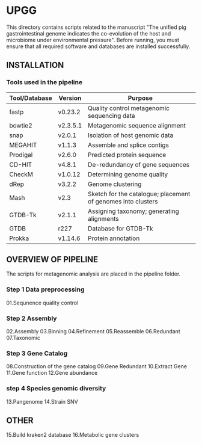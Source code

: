 # UPGG
This directory contains scripts related to the manuscript "The unified pig gastrointestinal genome indicates the co-evolution of the host and microbiome under environmental pressure".
Before running, you must ensure that all required software and databases are installed successfully.
## INSTALLATION
### Tools used in the pipeline
| Tool/Database | Version       |   Purpose     |
| ------------- | ------------- | ------------- |
|    fastp      | v0.23.2       |Quality control metagenomic sequencing data  |
| bowtie2  | v2.3.5.1 |Metagenomic sequence alignment  |
|snap  |v2.0.1  |Isolation of host genomic data  |
|MEGAHIT  |v1.1.3  |Assemble and splice contigs  |
|Prodigal  |v2.6.0 |Predicted protein sequence  |
|CD-HIT  |v4.8.1 |De-redundancy of gene sequences  |
|CheckM  |v1.0.12  |Determining genome quality  |
|dRep  |v3.2.2  |Genome clustering  |
|Mash  |v2.3|Sketch for the catalogue; placement of genomes into clusters |
|GTDB-Tk  |v2.1.1 |Assigning taxonomy; generating alignments  |
|GTDB  |r227  |Database for GTDB-Tk  |
|Prokka  |v1.14.6  |Protein annotation |
## OVERVIEW OF PIPELINE
The scripts for metagenomic analysis are placed in the pipeline folder.
### Step 1 Data preprocessing
01.Sequnence quality control
### Step 2 Assembly
02.Assembly
03.Binning
04.Refinement
05.Reassemble
06.Redundant
07.Taxonomic
### Step 3 Gene Catalog
08.Construction of the gene catalog
09.Gene Redundant
10.Extract Gene
11.Gene function
12.Gene abundance
### step 4 Species genomic diversity
13.Pangenome
14.Strain SNV 
## OTHER
15.Build kraken2 database
16.Metabolic gene clusters


